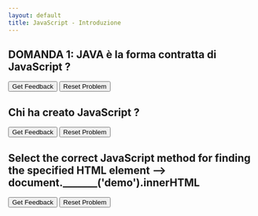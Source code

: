 ```yaml
---
layout: default
title: JavaScript - Introduzione
---
```



## DOMANDA 1: JAVA è la forma contratta di JavaScript ?
<div id="quiz-intro-1-sortableTrash" class="sortable-code"></div> 
<div id="quiz-intro-1-sortable" class="sortable-code"></div> 
<div style="clear:both;"></div> 
<p> 
    <input id="quiz-intro-1-feedbackLink" value="Get Feedback" type="button" /> 
    <input id="quiz-intro-1-newInstanceLink" value="Reset Problem" type="button" /> 
</p> 
<script type="text/javascript"> 
(function(){
  var initial = "false\n" +
    "true #distractor";
  var parsonsPuzzle = new ParsonsWidget({
    "sortableId": "quiz-intro-1-sortable",
    "max_wrong_lines": 10,
    "grader": ParsonsWidget._graders.LineBasedGrader,
    "exec_limit": 2500,
    "can_indent": true,
    "x_indent": 50,
    "lang": "en",
    "show_feedback": true,
    "trashId": "quiz-intro-1-sortableTrash"
  });
  parsonsPuzzle.init(initial);
  parsonsPuzzle.shuffleLines();
  $("#quiz-intro-1-newInstanceLink").click(function(event){ 
      event.preventDefault(); 
      parsonsPuzzle.shuffleLines(); 
  }); 
  $("#quiz-intro-1-feedbackLink").click(function(event){ 
      event.preventDefault(); 
      parsonsPuzzle.getFeedback(); 
  }); 
})(); 
</script>



## Chi ha creato JavaScript ?
<div id="quiz-intro-2-sortableTrash" class="sortable-code"></div>
<div id="quiz-intro-2-sortable" class="sortable-code"></div>
<div style="clear:both;"></div>
<p>
    <input id="quiz-intro-2-feedbackLink" value="Get Feedback" type="button" />
    <input id="quiz-intro-2-newInstanceLink" value="Reset Problem" type="button" />
</p>
<script type="text/javascript">
(function(){
  var initial = "Brendan Eich\n" +
    "James Gosling #distractor\n" +
    "Dennis Ritchie #distractor";
  var parsonsPuzzle = new ParsonsWidget({
    "sortableId": "quiz-intro-2-sortable",
    "max_wrong_lines": 10,
    "grader": ParsonsWidget._graders.LineBasedGrader,
    "exec_limit": 2500,
    "can_indent": true,
    "x_indent": 50,
    "lang": "en",
    "show_feedback": true,
    "trashId": "quiz-intro-2-sortableTrash"
  });
  parsonsPuzzle.init(initial);
  parsonsPuzzle.shuffleLines();
  $("#quiz-intro-2-newInstanceLink").click(function(event){
      event.preventDefault();
      parsonsPuzzle.shuffleLines();
  });
  $("#quiz-intro-2-feedbackLink").click(function(event){
      event.preventDefault();
      parsonsPuzzle.getFeedback();
  });
})();
</script>

## Select the correct JavaScript method for finding the specified HTML element --> document._______('demo').innerHTML

<div id="quiz-intro-3-sortableTrash" class="sortable-code"></div>
<div id="quiz-intro-3-sortable" class="sortable-code"></div>
<div style="clear:both;"></div>
<p>
    <input id="quiz-intro-3-feedbackLink" value="Get Feedback" type="button" />
    <input id="quiz-intro-3-newInstanceLink" value="Reset Problem" type="button" />
</p>
<script type="text/javascript">
(function(){
  var initial = "getElementById #correct\n" +
    "getElementByClassName #distractor\n" +
    "getElementByName #distractor\n" +
    "getElementByTagName #distractor";
  var parsonsPuzzle = new ParsonsWidget({
    "sortableId": "quiz-intro-3-sortable",
    "max_wrong_lines": 10,
    "grader": ParsonsWidget._graders.LineBasedGrader,
    "exec_limit": 2500,
    "can_indent": true,
    "x_indent": 50,
    "lang": "en",
    "show_feedback": true,
    "trashId": "quiz-intro-3-sortableTrash"
  });
  parsonsPuzzle.init(initial);
  parsonsPuzzle.shuffleLines();
  $("#quiz-intro-3-newInstanceLink").click(function(event){
      event.preventDefault();
      parsonsPuzzle.shuffleLines();
  });
  $("#quiz-intro-3-feedbackLink").click(function(event){
      event.preventDefault();
      parsonsPuzzle.getFeedback();
  });
})();
</script>

